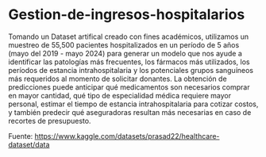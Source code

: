 # Gestion-de-ingresos-hospitalarios
Tomando un Dataset artifical creado con fines académicos, utilizamos un muestreo de 55,500 pacientes hospitalizados en un período de 5 años (mayo del 2019 - mayo 2024) para generar un modelo que nos ayude a identificar las patologías más frecuentes, los fármacos más utilizados, los períodos de estancia intrahospitalaria y los potenciales grupos sanguíneos más requeridos al momento de solicitar donantes. La obtención de predicciones puede anticipar qué medicamentos son necesarios comprar en mayor cantidad, qué tipo de especialidad médica requiere mayor personal, estimar el tiempo de estancia intrahospitalaria para cotizar costos, y también predecir qué aseguradoras resultan más necesarias en caso de recortes de presupuesto. 

Fuente: https://www.kaggle.com/datasets/prasad22/healthcare-dataset/data
